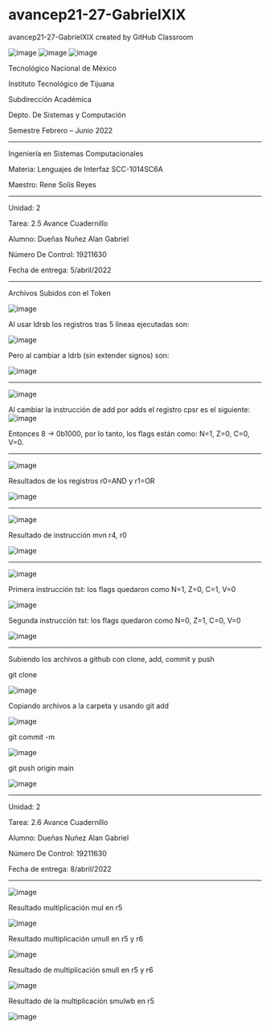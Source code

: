 # avancep21-27-GabrielXIX
avancep21-27-GabrielXIX created by GitHub Classroom

![image](https://user-images.githubusercontent.com/65438145/162041790-23b37b0c-a65b-476b-9255-fc61326d9763.png)
![image](https://user-images.githubusercontent.com/65438145/162041804-b8a7e51d-537a-4641-82c1-ee5f7e09a35c.png)
![image](https://user-images.githubusercontent.com/65438145/162041821-6947bd91-6f0d-4875-9eaa-cc8104e5923e.png)

Tecnológico Nacional de México

Instituto Tecnológico de Tijuana

Subdirección Académica

Depto. De Sistemas y Computación

Semestre Febrero – Junio 2022

-------------------------------------
Ingeniería en Sistemas Computacionales

Materia: Lenguajes de Interfaz SCC-1014SC6A

Maestro: Rene Solís Reyes

-------------------------------------
Unidad: 2

Tarea: 2.5 Avance Cuadernillo

Alumno: Dueñas Nuñez Alan Gabriel

Número De Control: 19211630

Fecha de entrega: 5/abril/2022

--------------------------------------
Archivos Subidos con el Token

![image](https://user-images.githubusercontent.com/65438145/162042187-22b00f67-6178-4525-9741-662259f36668.png)

Al usar ldrsb los registros tras 5 líneas ejecutadas son:

![image](https://user-images.githubusercontent.com/65438145/162042313-915510b1-577e-4bad-991a-fef9fcc09f0e.png)

Pero al cambiar a ldrb (sin extender signos) son:

![image](https://user-images.githubusercontent.com/65438145/162042613-be17d6a6-8959-4a60-81c5-27a98c5ce344.png)

------------------------------------------
![image](https://user-images.githubusercontent.com/65438145/162042684-f2e28ade-d6d7-4c28-87c2-4ff95ab43743.png)

Al cambiar la instrucción de add por adds el registro cpsr es el siguiente:
![image](https://user-images.githubusercontent.com/65438145/162042878-51fa01da-902a-4515-9a56-786f4e030c17.png)

Entonces 8 -> 0b1000, por lo tanto, los flags están como: N=1, Z=0, C=0, V=0.

-------------------------------------------
![image](https://user-images.githubusercontent.com/65438145/162042954-c865e1b3-1f4e-4f36-a1ef-9ab01c5efd19.png)

Resultados de los registros r0=AND y r1=OR

![image](https://user-images.githubusercontent.com/65438145/162043062-18ddeea6-ba62-4fe3-9200-7c0e805a4259.png)

--------------------------------------------
![image](https://user-images.githubusercontent.com/65438145/162043110-c6b27b92-da50-4def-9aaa-0ee01e089952.png)

Resultado de instrucción mvn r4, r0

![image](https://user-images.githubusercontent.com/65438145/162043199-86f84041-cc07-4307-88a9-edd25c5473f4.png)

--------------------------------------------
![image](https://user-images.githubusercontent.com/65438145/162043248-217c203f-c40e-4a2c-81fe-e2c5bf6854ad.png)

Primera instrucción tst: los flags quedaron como N=1, Z=0, C=1, V=0

![image](https://user-images.githubusercontent.com/65438145/162043316-49208356-674f-4bc2-a444-6930de286540.png)

Segunda instrucción tst: los flags quedaron como N=0, Z=1, C=0, V=0

![image](https://user-images.githubusercontent.com/65438145/162043355-22335fd1-a793-4d51-84da-46f20bd07cec.png)

------------------------------------------------
Subiendo los archivos a github con clone, add, commit y push

git clone

![image](https://user-images.githubusercontent.com/65438145/162059326-1ada8f80-4406-4b46-ac09-91e49171ebbf.png)

Copiando archivos a la carpeta y usando git add

![image](https://user-images.githubusercontent.com/65438145/162059356-81f57b33-7a5e-40e1-8476-d29a777c5965.png)

git commit -m

![image](https://user-images.githubusercontent.com/65438145/162059393-b74ffbfc-ab87-49f0-a23c-9c0856d8bce0.png)

git push origin main

![image](https://user-images.githubusercontent.com/65438145/162059432-bd0f6f0f-23d9-41fd-bf93-f67d32a4e41f.png)

---------------------------------------------------
Unidad: 2

Tarea: 2.6 Avance Cuadernillo

Alumno: Dueñas Nuñez Alan Gabriel

Número De Control: 19211630

Fecha de entrega: 8/abril/2022

---------------------------------------------------
![image](https://user-images.githubusercontent.com/65438145/162553029-054cb80c-c68f-489d-a1da-1cce496366e3.png)

Resultado multiplicación mul en r5

![image](https://user-images.githubusercontent.com/65438145/162553041-9010239d-6af9-467a-afd8-319625aaffc4.png)

Resultado multiplicación umull en r5 y r6

![image](https://user-images.githubusercontent.com/65438145/162553051-b966abc4-d847-4b58-b388-21b323a544cd.png)

Resultado de multiplicación smull en r5 y r6

![image](https://user-images.githubusercontent.com/65438145/162553064-c2214ae1-fde8-42b0-a6f6-ffd8dbb3fb3e.png)

Resultado de la multiplicación smulwb en r5

![image](https://user-images.githubusercontent.com/65438145/162553073-85607ab4-c867-4d06-9c50-2421edfc81f9.png)
